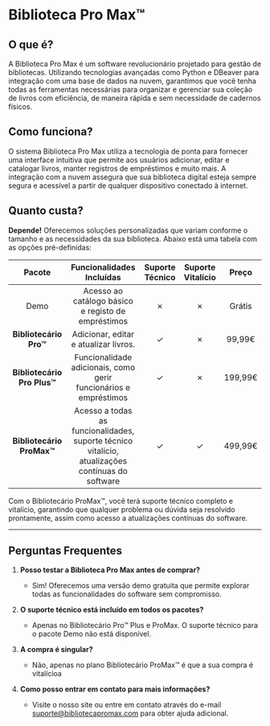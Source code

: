 # Biblioteca Pro Max™

## O que é?

A Biblioteca Pro Max é um software revolucionário projetado para gestão de bibliotecas. Utilizando tecnologias avançadas como Python e DBeaver para integração com uma base de dados na nuvem, garantimos que você tenha todas as ferramentas necessárias para organizar e gerenciar sua coleção de livros com eficiência, de maneira rápida e sem necessidade de cadernos físicos.

## Como funciona?

O sistema Biblioteca Pro Max utiliza a tecnologia de ponta para fornecer uma interface intuitiva que permite aos usuários adicionar, editar e catalogar livros, manter registros de empréstimos e muito mais. A integração com a nuvem assegura que sua biblioteca digital esteja sempre segura e acessível a partir de qualquer dispositivo conectado à internet.

## Quanto custa?

**Depende!** Oferecemos soluções personalizadas que variam conforme o tamanho e as necessidades da sua biblioteca. Abaixo está uma tabela com as opções pré-definidas:

| Pacote                      | Funcionalidades Incluídas                                                                        | Suporte Técnico | Suporte Vitalício | Preço   |
| :-------------------------: | :----------------------------------------------------------------------------------------------: | :-------------: | :---------------: | :-----: |
| Demo                        | Acesso ao catálogo básico e registo de empréstimos                                               |&cross;          | &cross;           | Grátis  |
| **Bibliotecário Pro™**      | Adicionar, editar e atualizar livros.                                                            |&check;          | &cross;           | 99,99€  |
| **Bibliotecário Pro Plus™** | Funcionalidade adicionais, como gerir funcionários e empréstimos                                 |&check;          | &cross;           | 199,99€ |
| **Bibliotecário ProMax™**   | Acesso a todas as funcionalidades, suporte técnico vitalício, atualizações contínuas do software |&check;          | &check;           | 499,99€ |

Com o Bibliotecário ProMax™, você terá suporte técnico completo e vitalício, garantindo que qualquer problema ou dúvida seja resolvido prontamente, assim como acesso a atualizações contínuas do software.

---

## Perguntas Frequentes

1. **Posso testar a Biblioteca Pro Max antes de comprar?**
    - Sim! Oferecemos uma versão demo gratuita que permite explorar todas as funcionalidades do software sem compromisso.


2. **O suporte técnico está incluído em todos os pacotes?**
   - Apenas no Bibliotecário Pro™ Plus e ProMax. O suporte técnico para o pacote Demo não está disponível.


3. **A compra é singular?**
    - Não, apenas no plano Bibliotecário ProMax™ é que a sua compra é vitalícioa


4. **Como posso entrar em contato para mais informações?**
   - Visite o nosso site ou entre em contato através do e-mail <suporte@bibliotecapromax.com> para obter ajuda adicional.
